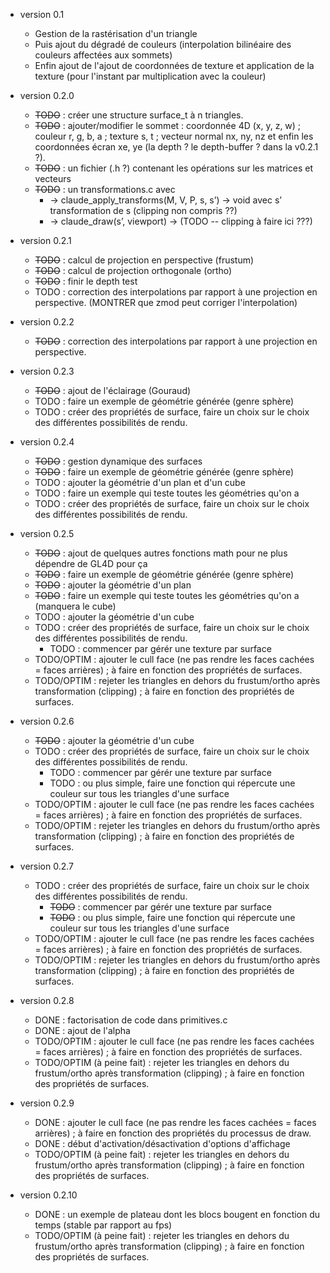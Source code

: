 * version 0.1
  - Gestion de la rastérisation d'un triangle
  - Puis ajout du dégradé de couleurs (interpolation bilinéaire des couleurs affectées aux sommets)
  - Enfin ajout de l'ajout de coordonnées de texture et application de la texture (pour l'instant par multiplication avec la couleur)


* version 0.2.0
  - ~~TODO~~ : créer une structure surface_t à n triangles.
  - ~~TODO~~ : ajouter/modifier le sommet : coordonnée 4D (x, y, z, w) ; couleur r, g, b, a ; texture s, t ; vecteur normal nx, ny, nz et enfin les coordonnées écran xe, ye (la depth ? le depth-buffer ? dans la v0.2.1 ?).
  - ~~TODO~~ : un fichier (.h ?) contenant les opérations sur les matrices et vecteurs
  - ~~TODO~~ : un transformations.c avec
    -	 -> claude_apply_transforms(M, V, P, s, s’) -> void avec s’ transformation de s (clipping non compris ??)
    -	 -> claude_draw(s’, viewport) -> (TODO -- clipping à faire ici ???)

* version 0.2.1
  - ~~TODO~~ : calcul de projection en perspective (frustum)
  - ~~TODO~~ : calcul de projection orthogonale (ortho)
  - ~~TODO~~ : finir le depth test
  - TODO : correction des interpolations par rapport à une projection en perspective. (MONTRER que zmod peut corriger l'interpolation)

* version 0.2.2
  - ~~TODO~~ : correction des interpolations par rapport à une projection en perspective.

* version 0.2.3
  - ~~TODO~~ : ajout de l'éclairage (Gouraud)
  - TODO : faire un exemple de géométrie générée (genre sphère)
  - TODO : créer des propriétés de surface, faire un choix sur le choix des différentes possibilités de rendu.

* version 0.2.4
  - ~~TODO~~ : gestion dynamique des surfaces
  - ~~TODO~~ : faire un exemple de géométrie générée (genre sphère)
  - TODO : ajouter la géométrie d'un plan et d'un cube
  - TODO : faire un exemple qui teste toutes les géométries qu'on a
  - TODO : créer des propriétés de surface, faire un choix sur le choix des différentes possibilités de rendu.

* version 0.2.5
  - ~~TODO~~ : ajout de quelques autres fonctions math pour ne plus dépendre de GL4D pour ça
  - ~~TODO~~ : faire un exemple de géométrie générée (genre sphère)
  - ~~TODO~~ : ajouter la géométrie d'un plan
  - ~~TODO~~ : faire un exemple qui teste toutes les géométries qu'on a (manquera le cube)
  - TODO : ajouter la géométrie d'un cube
  - TODO : créer des propriétés de surface, faire un choix sur le choix des différentes possibilités de rendu.
    - TODO : commencer par gérér une texture par surface
  - TODO/OPTIM : ajouter le cull face (ne pas rendre les faces cachées = faces arrières) ; à faire en fonction des propriétés de surfaces.
  - TODO/OPTIM : rejeter les triangles en dehors du frustum/ortho après transformation (clipping) ; à faire en fonction des propriétés de surfaces.

* version 0.2.6
  - ~~TODO~~ : ajouter la géométrie d'un cube
  - TODO : créer des propriétés de surface, faire un choix sur le choix des différentes possibilités de rendu.
    - TODO : commencer par gérér une texture par surface
    - TODO : ou plus simple, faire une fonction qui répercute une couleur sur tous les triangles d'une surface
  - TODO/OPTIM : ajouter le cull face (ne pas rendre les faces cachées = faces arrières) ; à faire en fonction des propriétés de surfaces.
  - TODO/OPTIM : rejeter les triangles en dehors du frustum/ortho après transformation (clipping) ; à faire en fonction des propriétés de surfaces.

* version 0.2.7
  - TODO : créer des propriétés de surface, faire un choix sur le choix des différentes possibilités de rendu.
    - ~~TODO~~ : commencer par gérér une texture par surface
    - ~~TODO~~ : ou plus simple, faire une fonction qui répercute une couleur sur tous les triangles d'une surface
  - TODO/OPTIM : ajouter le cull face (ne pas rendre les faces cachées = faces arrières) ; à faire en fonction des propriétés de surfaces.
  - TODO/OPTIM : rejeter les triangles en dehors du frustum/ortho après transformation (clipping) ; à faire en fonction des propriétés de surfaces.

* version 0.2.8
  - DONE : factorisation de code dans primitives.c
  - DONE : ajout de l'alpha
  - TODO/OPTIM : ajouter le cull face (ne pas rendre les faces cachées = faces arrières) ; à faire en fonction des propriétés de surfaces.
  - TODO/OPTIM (à peine fait) : rejeter les triangles en dehors du frustum/ortho après transformation (clipping) ; à faire en fonction des propriétés de surfaces.
  
* version 0.2.9
  - DONE : ajouter le cull face (ne pas rendre les faces cachées = faces arrières) ; à faire en fonction des propriétés du processus de draw.
  - DONE : début d'activation/désactivation d'options d'affichage
  - TODO/OPTIM (à peine fait) : rejeter les triangles en dehors du frustum/ortho après transformation (clipping) ; à faire en fonction des propriétés de surfaces.
  
* version 0.2.10
  - DONE : un exemple de plateau dont les blocs bougent en fonction du temps (stable par rapport au fps)
  - TODO/OPTIM (à peine fait) : rejeter les triangles en dehors du frustum/ortho après transformation (clipping) ; à faire en fonction des propriétés de surfaces.
  

